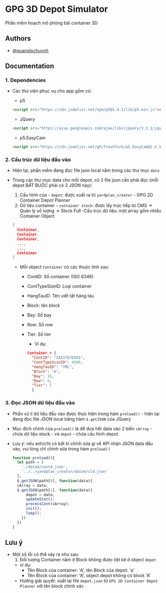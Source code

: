 # GPG 3D Depot Simulator

Phần mềm hoạch mô phỏng bãi container 3D

## Authors

- [@quanglochuynh](https://github.com/quanglochuynh/)

## Documentation

### 1. Dependencies

- Các thư viện phục vụ cho app gồm có:
  - p5

  ```html
  <script src="https://cdn.jsdelivr.net/npm/p5@1.4.2/lib/p5.min.js"></script>
  ```

  - JQuery

  ```html
  <script src="https://ajax.googleapis.com/ajax/libs/jquery/3.3.1/jquery.min.js"></script>
  ```

  - p5.EasyCam

  ```html
  <script src="https://cdn.jsdelivr.net/gh/freshfork/p5.EasyCam@1.2.1/p5.easycam.min.js"></script>
  ```

### 2. Cấu trúc dữ liệu đầu vào

- Hiện tại, phần mềm đang đọc file json local nằm trong các thư mục `data`
- Trong các thư mục data cho mỗi depot, có 2 file json cần phải đọc (mỗi depot BẮT BUỘC phải có 2 JSON này):
  1. Cấu hình của - `depot`: được xuất ra từ `yardplan_creator` - GPG 2D Container Depot Planner
  2. Dữ liệu container - `container stock`: được lấy trực tiếp từ CMS -> Quản lý số lượng -> Stock Full
    -Cấu trúc dữ liệu: một array gồm nhiều Container Object

    ```json
    [
      Container,
      Container,
      Container,
      ...,
      ...,
      Container
    ]
    ```

  - Mỗi object `Container` có các thuộc tính sau:
    - ContID: Số container (ISO 6346)
    - ContTypeSizeID: Loại container
    - HangTauID: Tên viết tắt hãng tàu
    - Block: tên block
    - Bay: Số bay
    - Row: Số row
    - Tier: Số tier

      - Ví dụ:

      ```json
      Container = {
        "ContID": "CAIU7676581",
        "ContTypeSizeID": 4500,
        "HangTauID": "YML",
        "Block": "A",
        "Bay": 16,
        "Row": 9,
        "Tier": 1
        }
      ```

### 3. Đọc JSON dữ liệu đầu vào

- Phần xử lí dữ liệu đầu vào được thực hiện trong hàm `preload()` - hiện tại đang đọc file JSON local bằng hàm `$.getJSON` của JQuery

- Mục đích chính của `preload()` là để đưa hết data vào 2 biến `cArray` - chứa dữ liệu stock - và `depot` - chứa cấu hình depot.

- Lưu ý: nếu anh/chị có bất kì chỉnh sửa gì về API nhận JSON data đầu vào, vui lòng chỉ chỉnh sửa trong hàm `preload()`

  ```javascript
  function preload(){
    let path = [
      './data4/cont4.json',
      '../../yardplan_creator/data4/cld.json'
    ];
    $.getJSON(path[0], function(data){
    cArray = data;
    $.getJSON(path[1], function(data){
        depot = data;
        updateStat();
        processCont(cArray);
        init();
        loop();
      })
    })
  }
  ```

## Lưu ý

- Một số lỗi có thể xảy ra như sau:
  1. Đối tượng Container nằm ở Block không được liệt kê ở object `depot`
  - ví dụ:
    - Tên Block của container: 'A', tên Block của depot: 'a'
    - Tên Block của container: 'A', object depot không có block 'A'
  - Hướng giải quyết: xuất lại file `depot.json` từ `GPG 2D Container Depot Planner` với tên block chính xác
